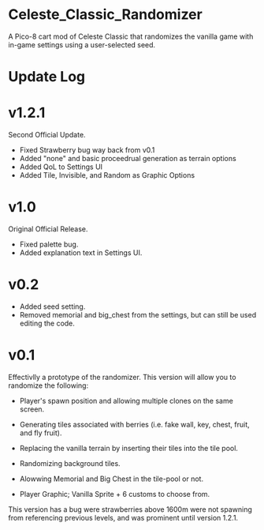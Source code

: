 # Celeste_Classic_Randomizer
A Pico-8 cart mod of Celeste Classic that randomizes the vanilla game with in-game settings using a user-selected seed.

# Update Log
# v1.2.1
Second Official Update.
  - Fixed Strawberry bug way back from v0.1
  - Added "none" and basic proceedrual generation as terrain options
  - Added QoL to Settings UI
  - Added Tile, Invisible, and Random as Graphic Options

# v1.0
Original Official Release.
  - Fixed palette bug.
  - Added explanation text in Settings UI.

# v0.2
  - Added seed setting.
  - Removed memorial and big_chest from the settings, but can still be used editing the code.

# v0.1
Effectivlly a prototype of the randomizer. This version will allow you to randomize the following:
  - Player's spawn position and allowing multiple clones on the same screen.
  - Generating tiles associated with berries (i.e. fake wall, key, chest, fruit, and fly fruit).
  - Replacing the vanilla terrain by inserting their tiles into the tile pool.
  - Randomizing background tiles.
  - Alowwing Memorial and Big Chest in the tile-pool or not.
  
  - Player Graphic; Vanilla Sprite + 6 customs to choose from.

This version has a bug were strawberries above 1600m were not spawning from referencing previous levels, and was prominent until version 1.2.1.
